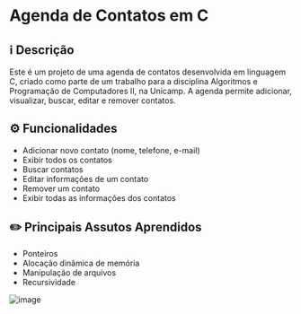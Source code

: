 # Agenda de Contatos em C

## ℹ️ Descrição
Este é um projeto de uma agenda de contatos desenvolvida em linguagem C, criado como parte de um trabalho para a disciplina Algoritmos e Programação de Computadores II, na Unicamp. 
A agenda permite adicionar, visualizar, buscar, editar e remover contatos.

## ⚙️ Funcionalidades
- Adicionar novo contato (nome, telefone, e-mail)
- Exibir todos os contatos
- Buscar contatos 
- Editar informações de um contato
- Remover um contato
- Exibir todas as informações dos contatos

## ✏️ Principais Assutos Aprendidos
- Ponteiros
- Alocação dinâmica de memória
- Manipulação de arquivos
- Recursividade 

![image](https://github.com/user-attachments/assets/25946bee-bacc-4453-855f-750a1dc243a8)
